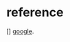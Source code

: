 # reference 

[] [google](https://ai.google.dev/gemini-api/docs?hl=ko&_gl=1*dmanij*_up*MQ..*_ga*OTYwODU0NzY5LjE3NTUzOTkwNzM.*_ga_P1DBVKWT6V*czE3NTUzOTkwNzMkbzEkZzAkdDE3NTUzOTkxNjQkajYwJGwwJGg1MTQ4MTEwNDQ.). 

